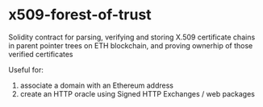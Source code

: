 # x509-forest-of-trust
Solidity contract for parsing, verifying and storing X.509 certificate chains in parent pointer trees on ETH blockchain, and proving ownerhip of those verified certificates

Useful for:
  1) associate a domain with an Ethereum address
  2) create an HTTP oracle using Signed HTTP Exchanges / web packages
